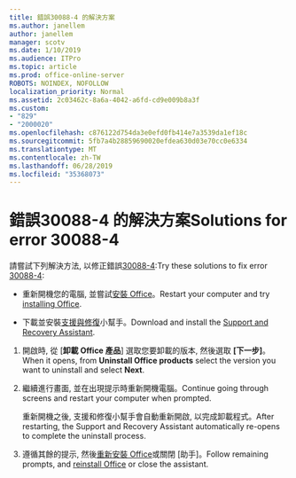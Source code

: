 ```yaml
---
title: 錯誤30088-4 的解決方案
ms.author: janellem
author: janellem
manager: scotv
ms.date: 1/10/2019
ms.audience: ITPro
ms.topic: article
ms.prod: office-online-server
ROBOTS: NOINDEX, NOFOLLOW
localization_priority: Normal
ms.assetid: 2c03462c-8a6a-4042-a6fd-cd9e009b8a3f
ms.custom:
- "829"
- "2000020"
ms.openlocfilehash: c876122d754da3e0efd0fb414e7a3539da1ef18c
ms.sourcegitcommit: 5fb7a4b28859690020efdea630d03e70cc0e6334
ms.translationtype: MT
ms.contentlocale: zh-TW
ms.lasthandoff: 06/28/2019
ms.locfileid: "35368073"
---
```

# <a name="solutions-for-error-30088-4"></a><span data-ttu-id="fcbba-102">錯誤30088-4 的解決方案</span><span class="sxs-lookup"><span data-stu-id="fcbba-102">Solutions for error 30088-4</span></span>

<span data-ttu-id="fcbba-103">請嘗試下列解決方法, 以修正錯誤[30088-4](https://support.office.com/article/d5df89a9-0507-4b4c-92f9-22f457e630aa?wt.mc_id=Alchemy_ClientDIA):</span><span class="sxs-lookup"><span data-stu-id="fcbba-103">Try these solutions to fix error [30088-4](https://support.office.com/article/d5df89a9-0507-4b4c-92f9-22f457e630aa?wt.mc_id=Alchemy_ClientDIA):</span></span>
  
- <span data-ttu-id="fcbba-104">重新開機您的電腦, 並嘗試[安裝 Office](https://portal.office.com/OLS/MySoftware.aspx)。</span><span class="sxs-lookup"><span data-stu-id="fcbba-104">Restart your computer and try [installing Office](https://portal.office.com/OLS/MySoftware.aspx).</span></span>

- <span data-ttu-id="fcbba-105">下載並安裝[支援與修復](https://aka.ms/SARA-OfficeUninstall-Alchemy)小幫手。</span><span class="sxs-lookup"><span data-stu-id="fcbba-105">Download and install the [Support and Recovery Assistant](https://aka.ms/SARA-OfficeUninstall-Alchemy).</span></span>

1. <span data-ttu-id="fcbba-106">開啟時, 從 [**卸載 Office 產品**] 選取您要卸載的版本, 然後選取 **[下一步]**。</span><span class="sxs-lookup"><span data-stu-id="fcbba-106">When it opens, from **Uninstall Office products** select the version you want to uninstall and select **Next**.</span></span>

2. <span data-ttu-id="fcbba-107">繼續進行畫面, 並在出現提示時重新開機電腦。</span><span class="sxs-lookup"><span data-stu-id="fcbba-107">Continue going through screens and restart your computer when prompted.</span></span>

    <span data-ttu-id="fcbba-108">重新開機之後, 支援和修復小幫手會自動重新開啟, 以完成卸載程式。</span><span class="sxs-lookup"><span data-stu-id="fcbba-108">After restarting, the Support and Recovery Assistant automatically re-opens to complete the uninstall process.</span></span>

3. <span data-ttu-id="fcbba-109">遵循其餘的提示, 然後[重新安裝 Office](https://portal.office.com/OLS/MySoftware.aspx)或關閉 [助手]。</span><span class="sxs-lookup"><span data-stu-id="fcbba-109">Follow remaining prompts, and [reinstall Office](https://portal.office.com/OLS/MySoftware.aspx) or close the assistant.</span></span>
